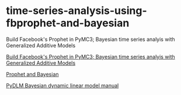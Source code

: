 # time-series-analysis-using-fbprophet-and-bayesian
Build Facebook's Prophet in PyMC3; Bayesian time series analyis with Generalized Additive Models

[Build Facebook's Prophet in PyMC3; Bayesian time series analyis with Generalized Additive Models](https://github.com/wwrechard/pydlm)

[Prophet and Bayesian](https://www.ritchievink.com/blog/2018/10/09/build-facebooks-prophet-in-pymc3-bayesian-time-series-analyis-with-generalized-additive-models/)

[PyDLM Bayesian dynamic linear model manual](https://pydlm.github.io/#dynamic-linear-models-user-manual)
